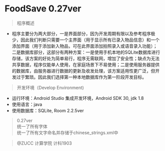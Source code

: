# FoodSave 0.27ver

> 程序概述

- 程序主要分为两大部分，一是界面部分，因为开发周期有限以及参考程序极少，因此我们判断只需要一个主界面（用于显示所有已录入物品信息）和一个添加界面（用于添加新入物品，可在此界面添加拍照录入或语音录入功能）；二是数据库部分，这部分有两种方案：一是使用手机本地的SQLite数据库进行存储，该方案的好处为简单易行，程序无需联网，增加了安全性；缺点为无法共享数据，程序仅能单人使用，在家庭场景下不易使用；二是使用服务器提供的数据库，由服务器进行数据的更新及收发处理，该方案适用性更广泛，但开发过于繁琐。因此我们选择第一种本地数据库作为第一阶段开发目标。

>开发环境（Develop Environment)

- 运行环境：Android Studio 集成开发环境，Android SDK 30, jdk 1.8
- 使用语言：java
- 使用数据库：SQLite, Room 2.2.5ver

> 0.27ver<br/>
> 统一了所有字体<br/>
> 统一了所有文字命名并存储于chinese_strings.xml中

>@ZUCC 计算学院 计科1903
